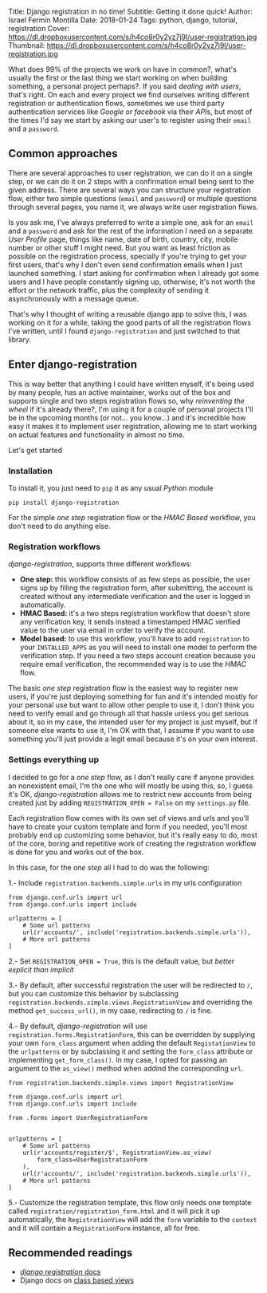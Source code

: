 Title: Django registration in no time!
Subtitle: Getting it done quick!
Author: Israel Fermín Montilla
Date: 2018-01-24
Tags: python, django, tutorial, registration
Cover: https://dl.dropboxusercontent.com/s/h4co8r0y2yz7j9l/user-registration.jpg
Thumbnail: https://dl.dropboxusercontent.com/s/h4co8r0y2yz7j9l/user-registration.jpg


What does 99% of the projects we work on have in common?, what's usually the first or the last
thing we start working on when building something, a personal project perhaps?. If you said
*dealing with users*, that's right. On each and every project we find ourselves writing different
registration or authentication flows, sometimes we use third party authentication services like
*Google* or *facebook* via their *API*s, but most of the times I'd say we start by asking our user's
to register using their `email` and a `password`.

## Common approaches
There are several approaches to user registration, we can do it on a single step, or we can do it on
2 steps with a confirmation email being sent to the given address. There are several ways you can structure
your registration flow, either two simple questions (`email` and `password`) or multiple questions through
several pages, you name it, we always write user registration flows.

Is you ask me, I've always preferred to write a simple one, ask for an `email` and a `password` and ask for the
rest of the information I need on a separate *User Profile* page, things like name, date of birth, country, city,
mobile number or other stuff I might need. But you want as least friction as possible on the registration process,
specially if you're trying to get your first users, that's why I don't even send confirmation emails when I just launched
something. I start asking for confirmation when I already got some users and I have people constantly signing up, otherwise,
it's not worth the effort or the network traffic, plus the complexity of sending it asynchronously with a message queue.

That's why I thought of writing a reusable django app to solve this, I was working on it for a while, taking the good parts
of all the registration flows I've written, until I found `django-registration` and just switched to that library.

## Enter django-registration
This is way better that anything I could have written myself, it's being used by many people, has an active maintainer, works
out of the box and supports single and two steps registration flows so, why *reinventing the wheel* if it's already there?,
I'm using it for a couple of personal projects I'll be in the upcoming months (or not... you know...) and it's
incredible how easy it makes it to implement user registration, allowing me to start working on actual features and functionality
in almost no time.

Let's get started

### Installation
To install it, you just need to `pip` it as any usual *Python* module

```
pip install django-registration
```

For the simple *one step* registration flow or the *HMAC Based* workflow, you don't need to do anything else.

### Registration workflows
*django-registration*, supports three different workflows:

- **One step:** this workflow consists of as few steps as possible, the user signs up by filling the registration form,
after submitting, the account is created without any intermediate verification and the user is logged in automatically.
- **HMAC Based:** it's a two steps registration workflow that doesn't store any verification key, it sends instead a
timestamped HMAC verified value to the user via email in order to verify the account.
- **Model based:** to use this workflow, you'll have to add `registration` to your `INSTALLED_APPS` as you will need
to install one model to perform the verification step. If you need a two steps account creation because you require email
verification, the recommended way is to use the *HMAC* flow.

The basic *one step* registration flow is the easiest way to register new users, if you're just deploying something for fun
and it's intended mostly for your personal use but want to allow other people to use it, I don't think you need to verify
email and go through all that hassle unless you get serious about it, so in my case, the intended user for my project is just myself,
but if someone else wants to use it, I'm OK with that, I assume if you want to use something you'll just provide a legit email
because it's on your own interest.

### Settings everything up
I decided to go for a *one step* flow, as I don't really care if anyone provides an nonexistent email, I'm the one who will mostly
be using this, so, I guess it's OK, *django-registration* allows me to restrict new accounts from being created just by adding 
`REGISTRATION_OPEN = False` on my `settings.py` file.

Each registration flow comes with its own set of views and urls and you'll have to create your custom template and form if you needed,
you'll most probably end up customizing some behavior, but it's really easy to do, most of the core, boring and repetitive work
of creating the registration workflow is done for you and works out of the box.

In this case, for the *one step* all I had to do was the following:

1.- Include `registration.backends.simple.urls` in my urls configuration

```
from django.conf.urls import url
from django.conf.urls import include

urlpatterns = [
    # Some url patterns
    url(r'accounts/', include('registration.backends.simple.urls')),
    # More url patterns
]
```

2.- Set `REGISTRATION_OPEN = True`, this is the default value, but *better explicit than implicit*

3.- By default, after successful registration the user will be redirected to `/`, but you can customize this behavior by
subclassing `registration.backends.simple.views.RegistrationView` and overriding the method `get_success_url()`, in my case,
redirecting to `/` is fine.

4.- By default, *django-registration* will use `registration.forms.RegistrationForm`, this can be overridden by supplying your
own `form_class` argument when adding the default `RegistationView` to the `urlpatterns` or by subclassing it and setting the `form_class`
attribute or implementing `get_form_class()`. In my case, I opted for passing an argument to the `as_view()` method when addind the
corresponding `url`.

```
from registration.backends.simple.views import RegistrationView

from django.conf.urls import url
from django.conf.urls import include

from .forms import UserRegistrationForm


urlpatterns = [
    # Some url patterns
    url(r'accounts/register/$', RegistrationView.as_view(
        form_class=UserRegistrationForm
    ),
    url(r'accounts/', include('registration.backends.simple.urls')),
    # More url patterns
]
```

5.- Customize the registration template, this flow only needs one template called `registration/registration_form.html` and it will
pick it up automatically, the `RegistrationView` will add the `form` variable to the `context` and it will contain a `RegistrationForm` instance,
all for free.

## Recommended readings
* [*django registration* docs](https://django-registration.readthedocs.io/en/2.4.1/index.html)
* Django docs on [class based views](https://docs.djangoproject.com/en/2.0/topics/class-based-views/)
